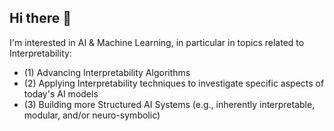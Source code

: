 ## Hi there 👋

I'm interested in AI & Machine Learning, in particular in topics related to Interpretability:

- (1) Advancing Interpretability Algorithms
- (2) Applying Interpretability techniques to investigate specific aspects of today's AI models
- (3) Building more Structured AI Systems (e.g., inherently interpretable, modular, and/or neuro-symbolic) 
